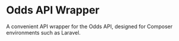 # Odds API Wrapper
A convenient API wrapper for the Odds API, designed for Composer environments such as Laravel.